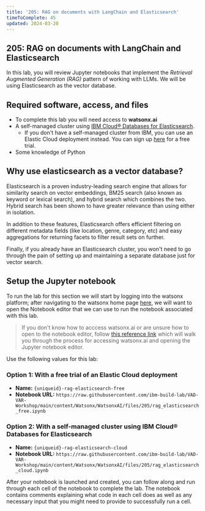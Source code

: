 ```yaml
---
title: '205: RAG on documents with LangChain and Elasticsearch'
timeToComplete: 45
updated: 2024-03-20
---
```


## 205: RAG on documents with LangChain and Elasticsearch

In this lab, you will review Jupyter notebooks that implement the _Retrieval Augmented Generation (RAG)_ pattern of working with LLMs. We will be using Elasticsearch as the vector database.

## Required software, access, and files

- To complete this lab you will need access to **watsonx.ai**
- A self-managed cluster using [IBM Cloud® Databases for Elasticsearch](https://cloud.ibm.com/docs/databases-for-elasticsearch?topic=databases-for-elasticsearch-getting-started).
    - If you don't have a self-managed cluster from IBM, you can use an Elastic Cloud deployment instead. You can sign up [here](https://cloud.elastic.co/registration) for a free trial.
- Some knowledge of Python

## Why use elasticsearch as a vector database?

Elasticsearch is a proven industry-leading search engine that allows for similarity search on vector embeddings, BM25 search (also known as keyword or lexical search), and hybrid search which combines the two. Hybrid search has been shown to have greater relevance than using either in isolation.

In addition to these features, Elasticsearch offers efficient filtering on different metadata fields (like location, genre, category, etc) and easy aggregations for returning facets to filter result sets on further.

Finally, if you already have an Elasticsearch cluster, you won't need to go through the pain of setting up and maintaining a separate database just for vector search.

## Setup the Jupyter notebook

To run the lab for this section we will start by logging into the watsonx platform; after navigating to the watsonx home page [here](https://dataplatform.cloud.ibm.com/wx/home), we will want to open the Notebook editor that we can use to run the notebook associated with this lab.

> If you don't know how to acccess watsonx.ai or are unsure how to open to the notebook editor, follow [this reference link](/watsonx/watsonxai/100#how-do-i-import-a-jupyter-notebook-in-watsonxai) which will walk you through the process for accessing watsonx.ai and opening the Jupyter notebook editor.

Use the following values for this lab:

### Option 1: With a free trial of an Elastic Cloud deployment

- **Name:** `{uniqueid}-rag-elasticsearch-free`
- **Notebook URL:** `https://raw.githubusercontent.com/ibm-build-lab/VAD-VAR-Workshop/main/content/Watsonx/WatsonxAI/files/205/rag_elasticsearch_free.ipynb`

### Option 2: With a self-managed cluster using IBM Cloud® Databases for Elasticsearch

- **Name:** `{uniqueid}-rag-elasticsearch-cloud`
- **Notebook URL:** `https://raw.githubusercontent.com/ibm-build-lab/VAD-VAR-Workshop/main/content/Watsonx/WatsonxAI/files/205/rag_elasticsearch_cloud.ipynb`


After your notebook is launched and created, you can follow along and run through each cell of the notebook to complete the lab. The notebook contains comments explaining what code in each cell does as well as any necessary input that you might need to provide to successfully run a cell.

